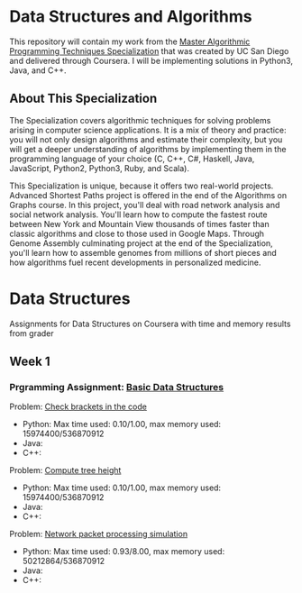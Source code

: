 # Data Structures and Algorithms

This repository will contain my work from the [Master Algorithmic Programming Techniques Specialization](https://www.coursera.org/specializations/data-structures-algorithms) that was created by UC San Diego and delivered through Coursera. I will be implementing solutions in Python3, Java, and C++.

## About This Specialization

The Specialization covers algorithmic techniques for solving problems arising in computer science applications. It is a mix of theory and practice: you will not only design algorithms and estimate their complexity, but you will get a deeper understanding of algorithms by implementing them in the programming language of your choice (C, C++, C#, Haskell, Java, JavaScript, Python2, Python3, Ruby, and Scala).

This Specialization is unique, because it offers two real-world projects. Advanced Shortest Paths project is offered in the end of the Algorithms on Graphs course. In this project, you'll deal with road network analysis and social network analysis. You'll learn how to compute the fastest route between New York and Mountain View thousands of times faster than classic algorithms and close to those used in Google Maps. Through Genome Assembly culminating project at the end of the Specialization, you'll learn how to assemble genomes from millions of short pieces and how algorithms fuel recent developments in personalized medicine.

# Data Structures
Assignments for Data Structures on Coursera with time and memory results from grader </br>

## Week 1
###  Prgramming Assignment: [Basic Data Structures](https://github.com/mablatnik/Data-Structures/blob/master/data_structures/week_1/Programming-Assignment-1.pdf)
Problem: [Check brackets in the code](https://github.com/mablatnik/Data-Structures/tree/master/data_structures/week_1/starter_code_PA1/check_brackets_in_code) </br>

* Python: Max time used: 0.10/1.00, max memory used: 15974400/536870912
* Java: 
* C++: 

Problem: [Compute tree height](https://github.com/mablatnik/Data-Structures/tree/master/data_structures/week_1/starter_code_PA1/tree_height) </br>

* Python: Max time used: 0.10/1.00, max memory used: 15974400/536870912
* Java: 
* C++: 

Problem: [Network packet processing simulation](https://github.com/mablatnik/Data-Structures/tree/master/data_structures/week_1/starter_code_PA1/network_packet_processing_simulation) </br>

* Python: Max time used: 0.93/8.00, max memory used: 50212864/536870912
* Java: 
* C++: 